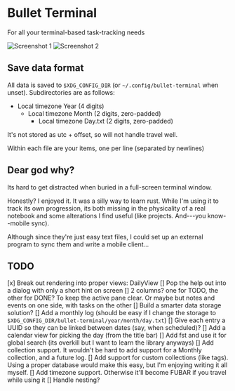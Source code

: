 # Bullet Terminal
For all your terminal-based task-tracking needs

![Screenshot 1](/../screenshots/screens/dracula.png?raw=true "Screenshot")
![Screenshot 2](/../screenshots/screens/solarized.png?raw=true "Screenshot 2")

## Save data format
All data is saved to `$XDG_CONFIG_DIR` (or `~/.config/bullet-terminal` when unset). Subdirectories are as follows:

- Local timezone Year (4 digits)
  - Local timezone Month (2 digits, zero-padded)
    - Local timezone Day.txt (2 digits, zero-padded)

It's not stored as utc + offset, so will not handle travel well.

Within each file are your items, one per line (separated by newlines)

## Dear god why?
Its hard to get distracted when buried in a full-screen terminal window.

Honestly? I enjoyed it. It was a silly way to learn rust. While I'm using it to track its own progression, its both missing in the physicality of a real notebook and some alterations I find useful (like projects. And---you know--mobile sync).

Although since they're just easy text files, I could set up an external program to sync them and write a mobile client...

## TODO
[x] Break out rendering into proper views: DailyView
[] Pop the help out into a dialog with only a short hint on screen
[] 2 columns? one for TODO, the other for DONE? To keep the active pane clear. Or maybe but notes and events on one side, with tasks on the other
[] Build a smarter data storage solution?
[] Add a monthly log (should be easy if I change the storage to `$XDG_CONFIG_DIR/bullet-terminal/year/month/day.txt`)
[] Give each entry a UUID so they can be linked between dates (say, when scheduled)?
[] Add a calendar view for picking the day (from the title bar)
[] Add fst and use it for global search (its overkill but I want to learn the library anyways)
[] Add collection support. It wouldn't be hard to add support for a Monthly collection, and a future log.
[] Add support for custom collections (like tags). Using a proper database would make this easy, but I'm enjoying writing it all myself.
[] Add timezone support. Otherwise it'll become FUBAR if you travel while using it
[] Handle nesting?
